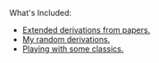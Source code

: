 What's Included:
- [Extended derivations from papers.](./from_papers)
- [My random derivations.](./my_random_derivations)
- [Playing with some classics.](./some_classics)